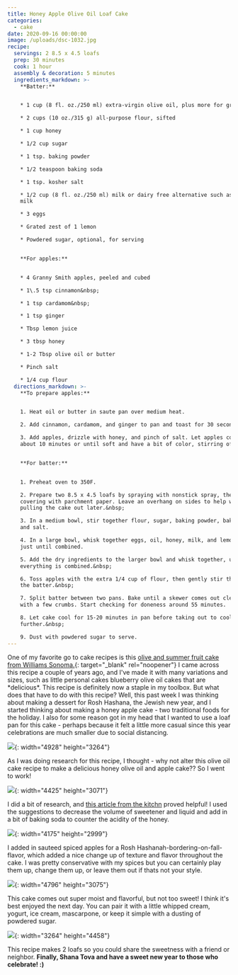```yaml
---
title: Honey Apple Olive Oil Loaf Cake
categories:
  - cake
date: 2020-09-16 00:00:00
image: /uploads/dsc-1032.jpg
recipe:
  servings: 2 8.5 x 4.5 loafs
  prep: 30 minutes
  cook: 1 hour
  assembly & decoration: 5 minutes
  ingredients_markdown: >-
    **Batter:**


    * 1 cup (8 fl. oz./250 ml) extra-virgin olive oil, plus more for greasing

    * 2 cups (10 oz./315 g) all-purpose flour, sifted

    * 1 cup honey

    * 1/2 cup sugar

    * 1 tsp. baking powder

    * 1/2 teaspoon baking soda

    * 1 tsp. kosher salt

    * 1/2 cup (8 fl. oz./250 ml) milk or dairy free alternative such as almond
    milk

    * 3 eggs

    * Grated zest of 1 lemon

    * Powdered sugar, optional, for serving


    **For apples:**


    * 4 Granny Smith apples, peeled and cubed

    * 1\.5 tsp cinnamon&nbsp;

    * 1 tsp cardamom&nbsp;

    * 1 tsp ginger

    * Tbsp lemon juice

    * 3 tbsp honey

    * 1-2 Tbsp olive oil or butter

    * Pinch salt

    * 1/4 cup flour
  directions_markdown: >-
    **To prepare apples:**


    1. Heat oil or butter in saute pan over medium heat.

    2. Add cinnamon, cardamom, and ginger to pan and toast for 30 seconds.

    3. Add apples, drizzle with honey, and pinch of salt. Let apples cook for
    about 10 minutes or until soft and have a bit of color, stirring often.


    **For batter:**


    1. Preheat oven to 350F.

    2. Prepare two 8.5 x 4.5 loafs by spraying with nonstick spray, then
    covering with parchment paper. Leave an overhang on sides to help with
    pulling the cake out later.&nbsp;

    3. In a medium bowl, stir together flour, sugar, baking powder, baking soda,
    and salt.

    4. In a large bowl, whisk together eggs, oil, honey, milk, and lemon zest,
    just until combined.

    5. Add the dry ingredients to the larger bowl and whisk together, until
    everything is combined.&nbsp;

    6. Toss apples with the extra 1/4 cup of flour, then gently stir them into
    the batter.&nbsp;

    7. Split batter between two pans. Bake until a skewer comes out clean or
    with a few crumbs. Start checking for doneness around 55 minutes.

    8. Let cake cool for 15-20 minutes in pan before taking out to cool
    further.&nbsp;

    9. Dust with powdered sugar to serve.
---
```


One of my favorite go to cake recipes is this [olive and summer fruit cake from Williams Sonoma.](https://blog.williams-sonoma.com/olive-oil-cake-with-summer-fruit-recipe/){: target="_blank" rel="noopener"}&nbsp;I came across this recipe a couple of years ago, and I've made it with many variations and sizes, such as little personal cakes blueberry olive oil cakes that are \*delicious\*. This recipe is definitely now a staple in my toolbox. But what does that have to do with this recipe? Well, this past week I was thinking about making a dessert for Rosh Hashana, the Jewish new year, and I started thinking about making a honey apple cake - two traditional foods for the holiday. I also for some reason got in my head that I wanted to use a loaf pan for this cake - perhaps because it felt a little more casual since this year celebrations are much smaller due to social distancing.

![](/uploads/dsc-0995.jpg){: width="4928" height="3264"}

As I was doing research for this recipe, I thought - why not alter this olive oil cake recipe to make a delicious honey olive oil and apple cake?? So I went to work\!

![](/uploads/dsc-1002.jpg){: width="4425" height="3071"}

I did a bit of research, and [this article from the kitchn](https://www.thekitchn.com/4-rules-for-successfully-swapping-honey-for-sugar-in-any-baked-goods-230156)&nbsp;proved helpful\! I used the suggestions to decrease the volume of sweetener and liquid and add in a bit of baking soda to counter the acidity of the honey.

![](/uploads/dsc-1005.jpg){: width="4175" height="2999"}

I added in sauteed spiced apples for a Rosh Hashanah-bordering-on-fall-flavor, which added a nice change up of texture and flavor throughout the cake. I was pretty conservative with my spices but you can certainly play them up, change them up, or leave them out if thats not your style.

![](/uploads/dsc-1006.jpg){: width="4796" height="3075"}

This cake comes out super moist and flavorful, but not too sweet\! I think it's best enjoyed the next day. You can pair it with a little whipped cream, yogurt, ice cream, mascarpone, or keep it simple with a dusting of powdered sugar.

![](/uploads/dsc-1029.jpg){: width="3264" height="4458"}

This recipe makes 2 loafs so you could share the sweetness with a friend or neighbor. **Finally, Shana Tova and have a sweet new year to those who celebrate\! :)**